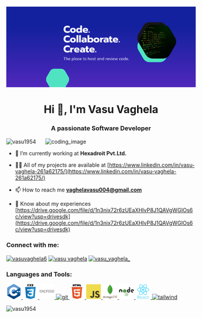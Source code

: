 ![logo](https://github.com/vasu1954/vasu1954/blob/main/for-webdevelope_64136297.png)
<h1 align="center">Hi 👋, I'm Vasu Vaghela</h1>
<h3 align="center">A passionate Software Developer </h3>
<img align="right" width="400" src="https://cdn.dribbble.com/users/2131993/screenshots/4948736/thoughtworks-gif_dribbble.gif" alt="coding_image">

<p align="left"> <img src="https://komarev.com/ghpvc/?username=vasu1954&label=Profile%20views&color=0e75b6&style=flat" alt="vasu1954" /> </p>

- 🔭 I’m currently working at **Hexadroit Pvt.Ltd.**

- 👨‍💻 All of my projects are available at [https://www.linkedin.com/in/vasu-vaghela-261a62175/](https://www.linkedin.com/in/vasu-vaghela-261a62175/)

- 📫 How to reach me **vaghelavasu004@gmail.com**

- 📄 Know about my experiences [https://drive.google.com/file/d/1n3nix72r6zUEaXHlvP8J1QAVgWGIOs6c/view?usp=drivesdk](https://drive.google.com/file/d/1n3nix72r6zUEaXHlvP8J1QAVgWGIOs6c/view?usp=drivesdk)

<h3 align="left">Connect with me:</h3>
<p align="left">
<a href="https://twitter.com/vasuvaghela6" target="blank"><img align="center" src="https://raw.githubusercontent.com/rahuldkjain/github-profile-readme-generator/master/src/images/icons/Social/twitter.svg" alt="vasuvaghela6" height="30" width="40" /></a>
<a href="https://linkedin.com/in/vasu-vaghela-261a62175" target="blank"><img align="center" src="https://raw.githubusercontent.com/rahuldkjain/github-profile-readme-generator/master/src/images/icons/Social/linked-in-alt.svg" alt="vasu vaghela" height="30" width="40" /></a>
<a href="https://instagram.com/vasu_vaghela_" target="blank"><img align="center" src="https://raw.githubusercontent.com/rahuldkjain/github-profile-readme-generator/master/src/images/icons/Social/instagram.svg" alt="vasu_vaghela_" height="30" width="40" /></a>
</p>

<h3 align="left">Languages and Tools:</h3>
<p align="left"> <a href="https://www.w3schools.com/cpp/" target="_blank" rel="noreferrer"> <img src="https://raw.githubusercontent.com/devicons/devicon/master/icons/cplusplus/cplusplus-original.svg" alt="cplusplus" width="40" height="40"/> </a> <a href="https://www.w3schools.com/css/" target="_blank" rel="noreferrer"> <img src="https://raw.githubusercontent.com/devicons/devicon/master/icons/css3/css3-original-wordmark.svg" alt="css3" width="40" height="40"/> </a> <a href="https://expressjs.com" target="_blank" rel="noreferrer"> <img src="https://raw.githubusercontent.com/devicons/devicon/master/icons/express/express-original-wordmark.svg" alt="express" width="40" height="40"/> </a> <a href="https://git-scm.com/" target="_blank" rel="noreferrer"> <img src="https://www.vectorlogo.zone/logos/git-scm/git-scm-icon.svg" alt="git" width="40" height="40"/> </a> <a href="https://www.w3.org/html/" target="_blank" rel="noreferrer"> <img src="https://raw.githubusercontent.com/devicons/devicon/master/icons/html5/html5-original-wordmark.svg" alt="html5" width="40" height="40"/> </a> <a href="https://developer.mozilla.org/en-US/docs/Web/JavaScript" target="_blank" rel="noreferrer"> <img src="https://raw.githubusercontent.com/devicons/devicon/master/icons/javascript/javascript-original.svg" alt="javascript" width="40" height="40"/> </a> <a href="https://www.mongodb.com/" target="_blank" rel="noreferrer"> <img src="https://raw.githubusercontent.com/devicons/devicon/master/icons/mongodb/mongodb-original-wordmark.svg" alt="mongodb" width="40" height="40"/> </a> <a href="https://nodejs.org" target="_blank" rel="noreferrer"> <img src="https://raw.githubusercontent.com/devicons/devicon/master/icons/nodejs/nodejs-original-wordmark.svg" alt="nodejs" width="40" height="40"/> </a>  </a> <a href="https://reactjs.org/" target="_blank" rel="noreferrer"> <img src="https://raw.githubusercontent.com/devicons/devicon/master/icons/react/react-original-wordmark.svg" alt="react" width="40" height="40"/> </a> <a href="https://tailwindcss.com/" target="_blank" rel="noreferrer"> <img src="https://www.vectorlogo.zone/logos/tailwindcss/tailwindcss-icon.svg" alt="tailwind" width="40" height="40"/> </a> </p>

<p><img align="left" src="https://github-readme-stats.vercel.app/api/top-langs?username=vasu1954&show_icons=true&locale=en&layout=compact" alt="vasu1954" /></p>



